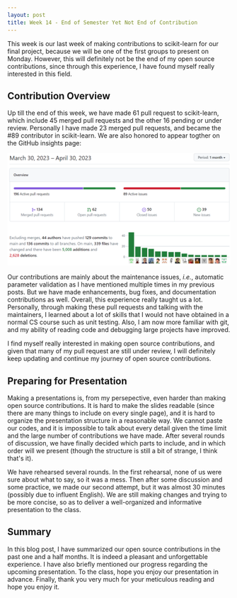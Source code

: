 ```yaml
---
layout: post
title: Week 14 - End of Semester Yet Not End of Contribution
---
```


This week is our last week of making contributions to scikit-learn for our final project, because we will be one of the first groups to present on Monday. However, this will definitely not be the end of my open source contributions, since through this experience, I have found myself really interested in this field.

<!--more-->

## Contribution Overview

Up till the end of this week, we have made 61 pull request to scikit-learn, which include 45 merged pull requests and the other 16 pending or under review. Personally I have made 23 merged pull requests, and became the #89 contributor in scikit-learn. We are also honored to appear togther on the GitHub insights page:

![image](../images/scikit-learn-insights.png)

Our contributions are mainly about the maintenance issues, *i.e.*, automatic parameter validation as I have mentioned multiple times in my previous posts. But we have made enhancements, bug fixes, and documentation contributions as well. Overall, this experience really taught us a lot. Personally, through making these pull requests and talking with the maintainers, I learned about a lot of skills that I would not have obtained in a normal CS course such as unit testing. Also, I am now more familiar with git, and my ability of reading code and debugging large projects have improved.

I find myself really interested in making open source contributions, and given that many of my pull request are still under review, I will definitely keep updating and continue my journey of open source contributions.

## Preparing for Presentation

Making a presentations is, from my persepective, even harder than making open source contributions. It is hard to make the slides readable (since there are many things to include on every single page), and it is hard to organize the presentation structure in a reasonable way. We cannot paste our codes, and it is impossible to talk about every detail given the time limit and the large number of contributions we have made. After several rounds of discussion, we have finally decided which parts to include, and in which order will we present (though the structure is still a bit of strange, I think that's it).

We have rehearsed several rounds. In the first rehearsal, none of us were sure about what to say, so it was a mess. Then after some discussion and some practice, we made our second attempt, but it was almost 30 minutes (possibly due to influent English). We are still making changes and trying to be more concise, so as to deliver a well-organized and informative presentation to the class.

## Summary

In this blog post, I have summarized our open source contributions in the past one and a half months. It is indeed a pleasant and unforgettable experience. I have also briefly mentioned our progress regarding the upcoming presentation. To the class, hope you enjoy our presentation in advance. Finally, thank you very much for your meticulous reading and hope you enjoy it.
